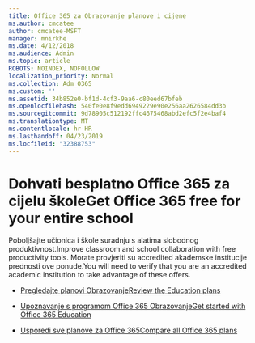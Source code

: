 ```yaml
---
title: Office 365 za Obrazovanje planove i cijene
ms.author: cmcatee
author: cmcatee-MSFT
manager: mnirkhe
ms.date: 4/12/2018
ms.audience: Admin
ms.topic: article
ROBOTS: NOINDEX, NOFOLLOW
localization_priority: Normal
ms.collection: Adm_O365
ms.custom: ''
ms.assetid: 34b852e0-bf1d-4cf3-9aa6-c80eed67bfeb
ms.openlocfilehash: 540fe0e8f9edd6949229e90e256aa2626584dd3b
ms.sourcegitcommit: 9d78905c512192ffc4675468abd2efc5f2e4baf4
ms.translationtype: MT
ms.contentlocale: hr-HR
ms.lasthandoff: 04/23/2019
ms.locfileid: "32388753"
---
```

# <a name="get-office-365-free-for-your-entire-school"></a><span data-ttu-id="3b7b5-102">Dohvati besplatno Office 365 za cijelu škole</span><span class="sxs-lookup"><span data-stu-id="3b7b5-102">Get Office 365 free for your entire school</span></span>

<span data-ttu-id="3b7b5-103">Poboljšajte učionica i škole suradnju s alatima slobodnog produktivnost.</span><span class="sxs-lookup"><span data-stu-id="3b7b5-103">Improve classroom and school collaboration with free productivity tools.</span></span> <span data-ttu-id="3b7b5-104">Morate provjeriti su accredited akademske institucije prednosti ove ponude.</span><span class="sxs-lookup"><span data-stu-id="3b7b5-104">You will need to verify that you are an accredited academic institution to take advantage of these offers.</span></span>
  
- [<span data-ttu-id="3b7b5-105">Pregledajte planovi Obrazovanje</span><span class="sxs-lookup"><span data-stu-id="3b7b5-105">Review the Education plans</span></span>](https://products.office.com/academic/compare-office-365-education-plans)
    
- [<span data-ttu-id="3b7b5-106">Upoznavanje s programom Office 365 Obrazovanje</span><span class="sxs-lookup"><span data-stu-id="3b7b5-106">Get started with Office 365 Education</span></span>](https://support.office.com/article/ab02abe5-a1ee-458c-b749-5b44416ccf1)
    
- [<span data-ttu-id="3b7b5-107">Usporedi sve planove za Office 365</span><span class="sxs-lookup"><span data-stu-id="3b7b5-107">Compare all Office 365 plans</span></span>](https://products.office.com/business/compare-more-office-365-for-business-plans)
    

